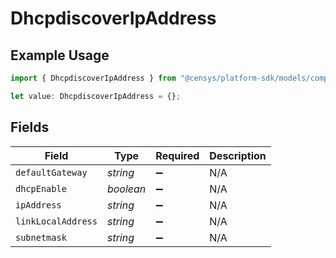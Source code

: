 # DhcpdiscoverIpAddress

## Example Usage

```typescript
import { DhcpdiscoverIpAddress } from "@censys/platform-sdk/models/components";

let value: DhcpdiscoverIpAddress = {};
```

## Fields

| Field              | Type               | Required           | Description        |
| ------------------ | ------------------ | ------------------ | ------------------ |
| `defaultGateway`   | *string*           | :heavy_minus_sign: | N/A                |
| `dhcpEnable`       | *boolean*          | :heavy_minus_sign: | N/A                |
| `ipAddress`        | *string*           | :heavy_minus_sign: | N/A                |
| `linkLocalAddress` | *string*           | :heavy_minus_sign: | N/A                |
| `subnetmask`       | *string*           | :heavy_minus_sign: | N/A                |